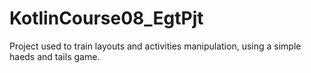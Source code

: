 # KotlinCourse08_EgtPjt

Project used to train layouts and activities manipulation, using a simple haeds and tails game.
